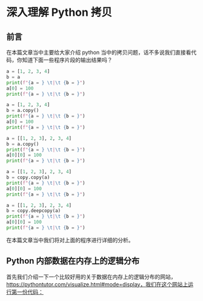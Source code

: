 # 深入理解 Python 拷贝

## 前言

在本篇文章当中主要给大家介绍 python 当中的拷贝问题，话不多说我们直接看代码，你知道下面一些程序片段的输出结果吗？

```python
a = [1, 2, 3, 4]
b = a
print(f"{a = } \t|\t {b = }")
a[0] = 100
print(f"{a = } \t|\t {b = }")
```

```python
a = [1, 2, 3, 4]
b = a.copy()
print(f"{a = } \t|\t {b = }")
a[0] = 100
print(f"{a = } \t|\t {b = }")
```

```python
a = [[1, 2, 3], 2, 3, 4]
b = a.copy()
print(f"{a = } \t|\t {b = }")
a[0][0] = 100
print(f"{a = } \t|\t {b = }")
```

```python
a = [[1, 2, 3], 2, 3, 4]
b = copy.copy(a)
print(f"{a = } \t|\t {b = }")
a[0][0] = 100
print(f"{a = } \t|\t {b = }")
```

```python
a = [[1, 2, 3], 2, 3, 4]
b = copy.deepcopy(a)
print(f"{a = } \t|\t {b = }")
a[0][0] = 100
print(f"{a = } \t|\t {b = }")
```

在本篇文章当中我们将对上面的程序进行详细的分析。

## Python 内部数据在内存上的逻辑分布

首先我们介绍一下一个比较好用的关于数据在内存上的逻辑分布的网站，https://pythontutor.com/visualize.html#mode=display，我们在这个网站上运行第一份代码：

